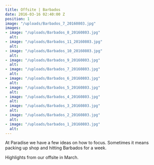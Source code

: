 ```yaml
---
title: Offsite | Barbados
date: 2016-03-16 02:40:00 Z
position: 1
image: "/uploads/Barbados_7_20160803.jpg"
images:
- image: "/uploads/Barbados_8_20160803.jpg"
  alt: 
- image: "/uploads/Barbados_11_20160803.jpg"
  alt: 
- image: "/uploads/Barbados_10_20160803.jpg"
  alt: 
- image: "/uploads/Barbados_9_20160803.jpg"
  alt: 
- image: "/uploads/Barbados_7_20160803.jpg"
  alt: 
- image: "/uploads/Barbados_6_20160803.jpg"
  alt: 
- image: "/uploads/Barbados_5_20160803.jpg"
  alt: 
- image: "/uploads/Barbados_4_20160803.jpg"
  alt: 
- image: "/uploads/Barbados_3_20160803.jpg"
  alt: 
- image: "/uploads/Barbados_2_20160803.jpg"
  alt: 
- image: "/uploads/barbados_1_20160803.jpg"
  alt: 
---
```


At Paradise we have a few ideas on how to focus.
Sometimes it means packing up shop and hitting Barbados for a week.

Highlights from our offsite in March.